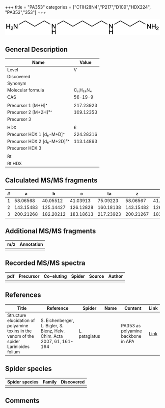 +++
title = "PA353"
categories = ["C11H28N4","P217","D109","HDX224",
"PA353","353"]
+++

![](/img/PA353.png)

## General Description

| Name                        | Value     |
|-----------------------------|-----------|
| Level                       | V         |
| Discovered                  |           |
| Synonym                     |           |
| Molecular formula           | C₁₁H₂₈N₄  |
| CAS                         | 56-19-9   |
|                             |           |
| Precursor 1 [M+H]⁺          | 217.23923 |
| Precursor 2 [M+2H]²⁺        | 109.12353 |
| Precursor 3                 |           |
|                             |           |
| HDX                         | 6         |
| Precursor HDX 1 [d₆-M+D]⁺   | 224.28316 |
| Precursor HDX 2 [d₆-M+2D]²⁺ | 113.14863 |
| Precursor HDX 3             |           |
|                             |           |
| Rt                          |           |
| Rt HDX                      |           |

## Calculated MS/MS fragments

| # | a         | b         | c         | ta        | z         | y         | tz        |
|---|-----------|-----------|-----------|-----------|-----------|-----------|-----------|
| 1 | 58.06568  | 40.05512  | 41.03913  | 75.09223  | 58.06567  | 41.03912  | 75.09222  |
| 2 | 143.15483 | 125.14427 | 126.12828 | 160.18138 | 143.15482 | 126.12827 | 160.18137 |
| 3 | 200.21268 | 182.20212 | 183.18613 | 217.23923 | 200.21267 | 183.18612 | 217.23922 |

## Additional MS/MS fragments

| m/z | Annotation |
|-----|------------|
|     |            |

## Recorded MS/MS spectra

| pdf | Precursor | Co-eluting | Spider | Source | Author |
|-----|-----------|------------|--------|--------|--------|
|     |           |            |        |        |        |

## References

| Title                                                                                   | Reference                                                                | Spider        | Name | Content                            | Link                                            |
|-----------------------------------------------------------------------------------------|--------------------------------------------------------------------------|---------------|------|------------------------------------|-------------------------------------------------|
| Structure elucidation of polyamine toxins in the venom of the spider Larinioides folium | S. Eichenberger, L. Bigler, S. Bienz, Helv. Chim. Acta 2007, 61, 161-164 | L. patagiatus |      | PA353 as polyamine backbone in APA | [Link](https://doi.org/10.2533/chimia.2007.161) |

## Spider species

| Spider species | Family | Discovered |
|----------------|--------|------------|
|                |        |            |

## Comments
